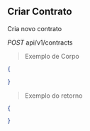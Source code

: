 ## Criar Contrato

Cria novo contrato

<div class="api-endpoint">
  <div class="endpoint-data">
    <i class="label label-get">POST</i>
     api/v1/contracts
  </div>
</div>


> Exemplo de Corpo

```json
{

}
```

> Exemplo do retorno

```json
{

}
```
